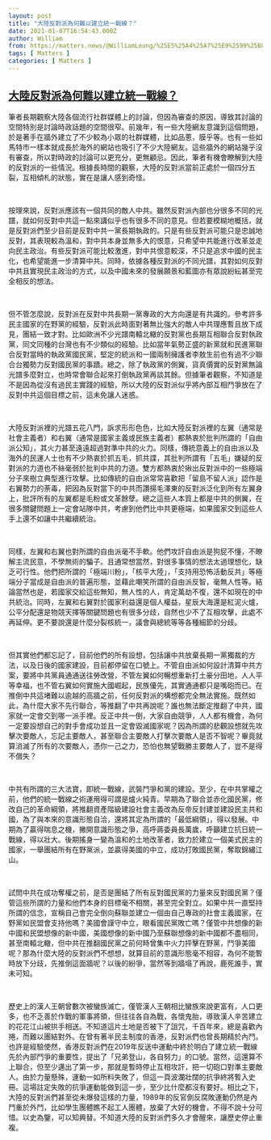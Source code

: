 ```yaml
---
layout: post
title: "大陸反對派為何難以建立統一戰線？"
date: 2021-01-07T16:54:43.000Z
author: William
from: https://matters.news/@WilliamLeung/%25E5%25A4%25A7%25E9%2599%25B8%25E5%258F%258D%25E5%25B0%258D%25E6%25B4%25BE%25E7%2582%25BA%25E4%25BD%2595%25E9%259B%25A3%25E4%25BB%25A5%25E5%25BB%25BA%25E7%25AB%258B%25E7%25B5%25B1%25E4%25B8%2580%25E6%2588%25B0%25E7%25B7%259A-bafyreicygc22t5gnhl6wes4fqrcha52oy2imesq7ntuoc33cuyysa2tajm
tags: [ Matters ]
categories: [ Matters ]
---
```

<!--1610038483000-->
[大陸反對派為何難以建立統一戰線？](https://matters.news/@WilliamLeung/%25E5%25A4%25A7%25E9%2599%25B8%25E5%258F%258D%25E5%25B0%258D%25E6%25B4%25BE%25E7%2582%25BA%25E4%25BD%2595%25E9%259B%25A3%25E4%25BB%25A5%25E5%25BB%25BA%25E7%25AB%258B%25E7%25B5%25B1%25E4%25B8%2580%25E6%2588%25B0%25E7%25B7%259A-bafyreicygc22t5gnhl6wes4fqrcha52oy2imesq7ntuoc33cuyysa2tajm)
------

<div>
<p>筆者長期觀察大陸各個流行社群媒體上的討論，但因為審查的原因，導致其討論的空間特別是討論時政話題的空間很窄。前幾年，有一些大陸網友意識到這個問題，於是著手在牆外建立了不少較為小眾的社群媒體，比如品蔥，膜乎等。也有一些如馬特市一樣本就成長於海外的網站也吸引了不少大陸網友。這些牆外的網站幾乎沒有審查，所以對時政的討論可以更充分，更無顧忌。因此，筆者有機會瞭解到大陸的反對派的一些情況。根據長時間的觀察，大陸的反對派當前正處於一個四分五裂，互相傾札的狀態，實在是讓人感到奇怪。</p><p><br></p><p>按理來說，反對派應該有一個共同的敵人中共。雖然反對派內部也分很多不同的光譜，就如何反對中共這一點來講似乎也有很多不同的意見。但若要模糊地概括，就是反對派們至少目前是反對中共一黨長期執政的。只是有些反對派可能只是忠誠地反對，其表現較為溫和，對中共本身並無多大的恨意，只希望中共能進行改革並走向民主政治。有些反對派可能比較激進，對中共恨意較深，不只是追求中國的民主化，也希望能進一步清算中共。同時，依據各種反對派的不同光譜，其對如何反對中共且實現民主政治的方式，以及中國未來的發展願景和藍圖亦有眾說紛紜甚至完全相反的想法。</p><p><br></p><p>但不管怎麼說，反對派在反對中共長期一黨專政的大方向還是有共識的。參考許多民主國家的在野黨的經驗，反對派此時面對著無比強大的敵人中共理應暫且放下成見，團結一致才對。比如歐洲不少光譜南轅北轍的反對黨也長期互相聯合反對執政黨，同文同種的台灣也有不少類似的經驗。比如當年氣勢正盛的新黨就和民進黨聯合反對當時的執政黨國民黨，堅定的統派和一國兩制擁護者李敖生前也有過不少聯合台獨勢力反對國民黨的事蹟。總之，除了執政黨的側翼，貨真價實的反對黨無論光譜多麼對立，也時常會聯合起來打倒執政黨再談其餘。但據筆者觀察，不知道是不是因為從沒有過民主實踐的經驗，所以大陸的反對派似乎將內部互相鬥爭放在了反對中共這個目標之前，這未免讓人迷惑。</p><p><br></p><p>大陸反對派裡的光譜五花八門，訴求形形色色，比如大陸反對派裡的左翼（通常是社會主義者）和右翼（通常是國家主義或民族主義者）都熱衷於批判所謂的「自由派公知」，其火力甚至遠遠超過對準中共的火力。同樣，傳統意義上的自由派以及海外的民運人士也有不少熱衷於抓五毛，抓共諜，其批判所謂有「五毛」嫌疑的反對派的力道也不絲毫弱於批判中共的力道。雙方都熱衷於揪出反對派中的一些極端分子來樹立典型進行攻擊。比如傳統的自由派常常喜歡把「留島不留人派」認作是右翼勢力的荼毒，把因為反對當下的中共而讚揚毛澤東的反對派泛化到所有左翼身上，批評所有的左翼都是毛粉或文革餘孽。總之這些人本質上都是中共的側翼，在很多關鍵問題上一定會站隊中共，考慮到他們比中共更極端，如果國家交到這些人手上還不如讓中共繼續統治。</p><p><br></p><p>同樣，左翼和右翼也對所謂的自由派毫不手軟。他們攻訐自由派是狗屁不懂，不瞭解主流民意，不學無術的騙子。且通常想當然，對很多事情的想法太過理想化，缺乏可行性。他們把所謂的「極端川粉」，「核平大陸」，「支持用恐怖活動反共」等極端分子當成是自由派的普遍形態，並藉此嘲笑所謂的自由派反智，毫無人性等。結論當然也是，若國家交給這些無知，無人性的人，肯定萬劫不復，還不如現在的中共統治。同時，左翼和右翼對於國家利益還是個人權益，星辰大海還是紅泥火爐，公平分配還是物競天擇等關鍵問題也有很多分歧，自然也少不了互相攻擊，此處不再延伸。更不要說還是什麼分裂核統一，議會與總統等等各種細節的分歧。</p><p><br></p><p>但其實他們都忘記了，目前他們的所有設想，包括讓中共放棄長期一黨獨裁的方法，以及日後的國家建設，目前都停留在口號上。不管自由派如何設計清算中共方案，要將中共黨員通通送往勞改營，不管左翼如何暢想重新打土豪分田地，人人平等幸福，也不管右翼如何實施大國崛起，民族優先，其實通通都只是嘴砲而已。在推倒中共這堵難以逾越的高牆之前，任何反對派的構想都完全無法實施。既然如此，為什麼大家不先行聯合，等推翻了中共再說呢？誰也無法斷定推翻了中共，國家就一定會交到哪一派手裡。反正中共一倒，大家自由競爭，人人都有機會，為何一定要設想自己的對手會成功並且一定會毀滅國家呢？因為所謂的悲觀設想就先攻擊次要敵人，忘記主要敵人，甚至聯合主要敵人打擊次要敵人是否不智呢？畢竟就算消滅了所有的次要敵人，憑你一己之力，恐怕也無望戰勝主要敵人了，豈不是得不償失？</p><p><br></p><p>中共有所謂的三大法寶，即統一戰線，武裝鬥爭和黨的建設。至少，在中共掌權之前，他們的統一戰線之術運用得可謂是爐火純青。早期為了聯合並赤化國民黨，修改自己的革命綱領，將推翻資產階級建設社會主義改為反帝反封建並建設民主共和國，為了與本來的意識形態自洽，還將其定為所謂的「最低綱領」，得以發展。中期為了贏得喘息之機，撇開意識形態之爭，高呼蔣委員長萬歲，呼籲建立抗日統一戰線，得以壯大。後期搖身一變為溫和的土地改革者，致力於建立一個美式民主的國家，一舉團結所有在野黨派，並贏得美國的中立，成功打敗國民黨，奪取錦繡江山。</p><p><br></p><p>試問中共在成功奪權之前，是否是團結了所有反對國民黨的力量來反對國民黨？僅管這些所謂的力量和他們本身的目標毫不相關，甚至完全對立。如果中共一直堅持所謂的信念，宣稱自己會完全倒向蘇聯並建立一個由自己專政的社會主義國家，在野黨如民盟會支持他嗎？美國會謹守中立，眼看國民黨敗亡嗎？僅管中共想像的新中國和民盟想像的新中國，美國想像的新中國乃至蘇聯想像的新中國都不盡相同，甚至南轅北轍，但中共在推翻國民黨之前何時曾集中火力抨擊在野黨，鬥爭美國呢？那為什麼大陸的反對派們不想想，就算目前的意識形態毫不相容，為何不能暫時放下分歧，先推倒這面牆呢？以後的紛爭，當然等到牆塌了再說，鹿死誰手，實未可知。</p><p><br></p><p>歷史上的漢人王朝曾數次被蠻族滅亡，僅管漢人王朝相比蠻族來說更富有，人口更多，也不乏善於作戰的軍事將領，但往往各自為戰，各懷鬼胎，導致漢人辛苦建立的花花江山被拱手相送。不知道這片土地是否被下了詛咒，千百年來，總是喜歡內捲，而難以團結對外。在曾有著半民主制度的香港，反對派們也曾長期精於內鬥。也許是經驗使然，香港反對派們在2019年反送中運動中終於明白了建立統一戰線先於內部鬥爭的重要性，提出了「兄弟登山，各自努力」的口號。當然，這還算不上聯合，但至少邁出了第一步，那就是暫時停止互相攻訐，把一切砲口對準主要敵人。由於力量懸殊，運動一如所料失敗了，但這一頁波瀾壯闊的抗爭終將暫入史冊。這場註定失敗的抗爭運動能做到這一步，至少比什麼都沒有要好。相比之下，大陸的反對派們甚至從未爆發這樣的力量，1989年的反官倒反腐敗運動仍然是內鬥重於外鬥，比如學生團體瞧不起工人團體，放棄了大好的機會，不得不說十分可惜。以史為鑒，可以知興替。不知道大陸的反對派們多久才會醒來，讓歷史停止重複。</p><p><br></p><p><br></p><p><br></p><p><br></p>
</div>
